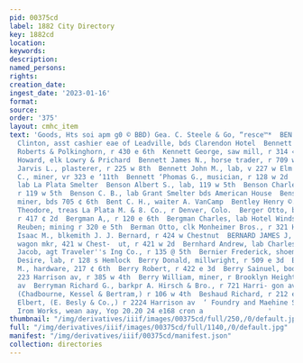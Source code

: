 ```yaml
---
pid: 00375cd
label: 1882 City Directory
key: 1882cd
location: 
keywords: 
description: 
named_persons: 
rights: 
creation_date: 
ingest_date: '2023-01-16'
format: 
source: 
order: '375'
layout: cmhc_item
text: 'Goods, Hts soi apm g0 © BBD) Gea. C. Steele & Go, “resce™*  BEN BES  Bennett
  Clinton, asst cashier eae of Leadville, bds Clarendon Hotel  Bennett George, cik
  Roberts & Polkinghorn, r 430 e 6th  Kennett George, saw mill, r 314 « 9th  Bennett,
  Howard, elk Lowry & Prichard  Bennett James N., horse trader, r 709 w Elm  Bennett
  Jarvis L., plasterer, r 225 w 8th  Bennett John M., lab, v 227 w Elm  Bennett Joseph
  C., miner, vr 323 e ‘11th  Bennett ‘Phomas G., musician, r 128 w 2d  Bennie J. A.,
  lab La Plata Smelter  Benson Albert S., lab, 119 w 5th  Benson Charles W., lab,
  r 119 w 5th  Benson C. B., lab Grant Smelter bds American House  Benson Thomas,
  miner, bds 705 ¢ 6th  Bent C. H., waiter A. VanCamp  Bentley Henry ©., r 123 e 4th  Berdell
  Theodore, treas La Plata M. & 8. Co., r Denver, Colo.  Berger Otto, bricklayer,
  r 417 ¢ 2d  Bergman A,, r 120 e 6th  Bergman Charles, lab Hotel Windsor  Bergstresser
  Reuben; mining r 320 e 5th  Berman Otto, clk Monheimer Bros., r 321 Harrison av  Bernard
  Isaac M., blkemith J. J. Bernard, r 424 w Chestnut  BERNARD JAMES J, biksmith and
  wagon mkr, 421 w Chest-  ut, r 421 w 2d  Bernhard Andrew, lab Charles Saners  Bernheimer
  Jacob, agt Traveler''s Ing Co., r 135 @ 5th  Bernier Frederick, shoemkr 2024 e 5th  Bero
  Desire, lab, r 128 s Hemlock  Berry Donald, millwright, r 509 e 3d  Berry Harry
  M., hardware, 217 ¢ 6th  Berry Robert, r 422 e 3d  Berry Sainuel, boots and shoes,
  223 Harrison av, r 385 w 4th  Berry William, miner, r Brooklyn Heights, opp Leiter
  av  Berryman Richard G., barkpr A. Hirsch & Bro., r 721 Harri- gon av  Bertram George,
  (Chadbourne, Kessel & Bertram,) r 106 w 4th  Beshaud Richard, r 212 e 6th  Besly
  Elbert, (E. Besly & Co.,) r 2224 Harrison av  ‘ Foundry and Maehine Shops, Pacific
  Irom Works, wean aay, Yop 20.20 24 e168 cron a                '
thumbnail: "/img/derivatives/iiif/images/00375cd/full/250,/0/default.jpg"
full: "/img/derivatives/iiif/images/00375cd/full/1140,/0/default.jpg"
manifest: "/img/derivatives/iiif/00375cd/manifest.json"
collection: directories
---
```

